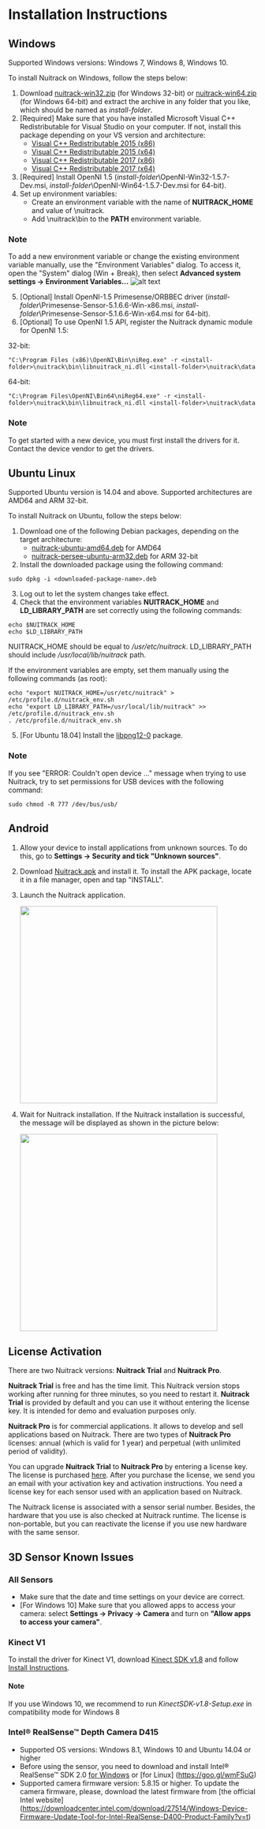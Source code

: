 # Installation Instructions

## Windows

Supported Windows versions: Windows 7, Windows 8, Windows 10.

To install Nuitrack on Windows, follow the steps below: 

1. Download [nuitrack-win32.zip](http://download.3divi.com/Nuitrack/platforms/nuitrack-win32.zip) (for Windows 32-bit) or [nuitrack-win64.zip](http://download.3divi.com/Nuitrack/platforms/nuitrack-win64.zip) (for Windows 64-bit) and extract the archive in any folder that you like, which should be named as *install-folder*. 
2. [Required] Make sure that you have installed Microsoft Visual C++ Redistributable for Visual Studio on your computer. If not, install this package depending on your VS version and architecture:
    * [Visual C++ Redistributable 2015 (x86)](https://download.microsoft.com/download/9/3/F/93FCF1E7-E6A4-478B-96E7-D4B285925B00/vc_redist.x86.exe)
    * [Visual C++ Redistributable 2015 (x64)](https://download.microsoft.com/download/9/3/F/93FCF1E7-E6A4-478B-96E7-D4B285925B00/vc_redist.x64.exe)
    * [Visual C++ Redistributable 2017 (x86)](https://aka.ms/vs/15/release/VC_redist.x86.exe)
    * [Visual C++ Redistributable 2017 (x64)](https://aka.ms/vs/15/release/VC_redist.x64.exe)
3. [Required] Install OpenNI 1.5 (*install-folder*\OpenNI-Win32-1.5.7-Dev.msi, *install-folder*\OpenNI-Win64-1.5.7-Dev.msi for 64-bit).
4. Set up environment variables:
    * Create an environment variable with the name of **NUITRACK_HOME** and value of *<install-folder>*\nuitrack.
    * Add *<install-folder>*\nuitrack\bin to the **PATH** environment variable.

### Note
To add a new environment variable or change the existing environment variable manually, use the "Environment Variables" dialog.
To access it, open the "System" dialog (Win + Break), then select **Advanced system settings → Environment Variables...**
![alt text](https://github.com/OlgaUtochka/Nuitrack-docs/blob/master/images/install_windows.png "Editing environment variables in Windows 10")

5. [Optional] Install OpenNI-1.5 Primesense/ORBBEC driver (*install-folder*\Primesense-Sensor-5.1.6.6-Win-x86.msi, *install-folder*\Primesense-Sensor-5.1.6.6-Win-x64.msi for 64-bit).
6. [Optional] To use OpenNI 1.5 API, register the Nuitrack dynamic module for OpenNI 1.5:
   
  32-bit:
  ```
  "C:\Program Files (x86)\OpenNI\Bin\niReg.exe" -r <install-folder>\nuitrack\bin\libnuitrack_ni.dll <install-folder>\nuitrack\data
  ```

  64-bit:
  ```
  "C:\Program Files\OpenNI\Bin64\niReg64.exe" -r <install-folder>\nuitrack\bin\libnuitrack_ni.dll <install-folder>\nuitrack\data
  ```

### Note
To get started with a new device, you must first install the drivers for it. Contact the device vendor to get the drivers.

## Ubuntu Linux 

Supported Ubuntu version is 14.04 and above. Supported architectures are AMD64 and ARM 32-bit.

To install Nuitrack on Ubuntu, follow the steps below:

1. Download one of the following Debian packages, depending on the target architecture:
    * [nuitrack-ubuntu-amd64.deb](http://download.3divi.com/Nuitrack/platforms/nuitrack-ubuntu-amd64.deb) for AMD64
    * [nuitrack-persee-ubuntu-arm32.deb](http://download.3divi.com/Nuitrack/platforms/nuitrack-persee-ubuntu-arm32.deb) for ARM 32-bit
2. Install the downloaded package using the following command: 
```
sudo dpkg -i <downloaded-package-name>.deb
```
3. Log out to let the system changes take effect. 
4. Check that the environment variables **NUITRACK_HOME** and **LD_LIBRARY_PATH** are set correctly using the following commands:
```
echo $NUITRACK_HOME
echo $LD_LIBRARY_PATH
```
NUITRACK_HOME should be equal to */usr/etc/nuitrack*. LD_LIBRARY_PATH should include */usr/local/lib/nuitrack* path.

If the environment variables are empty, set them manually using the following commands (as root):
```
echo "export NUITRACK_HOME=/usr/etc/nuitrack" > /etc/profile.d/nuitrack_env.sh
echo "export LD_LIBRARY_PATH=/usr/local/lib/nuitrack" >> /etc/profile.d/nuitrack_env.sh
. /etc/profile.d/nuitrack_env.sh
```
5. [For Ubuntu 18.04] Install the [libpng12-0](https://packages.ubuntu.com/xenial/amd64/libpng12-0/download) package.

### Note
If you see "ERROR: Couldn't open device ..." message when trying to use Nuitrack, try to set permissions for USB devices with the following command:
```
sudo chmod -R 777 /dev/bus/usb/
```
## Android

1. Allow your device to install applications from unknown sources. To do this, go to **Settings → Security and tick "Unknown sources"**.
2. Download [Nuitrack.apk](http://download.3divi.com/Nuitrack/platforms/Nuitrack.apk) and install it. To install the APK package, locate it in a file manager, open and tap "INSTALL".
3. Launch the Nuitrack application. 

    <img src="https://github.com/OlgaUtochka/Nuitrack-docs/blob/master/images/install_1.png" width="400">
    
4. Wait for Nuitrack installation. If the Nuitrack installation is successful, the message will be displayed as shown in the picture below:

    <img src="https://github.com/OlgaUtochka/Nuitrack-docs/blob/master/images/install_2.png" width="400">

## License Activation

There are two Nuitrack versions: **Nuitrack Trial** and **Nuitrack Pro**.

**Nuitrack Trial** is free and has the time limit. This Nuitrack version stops working after running for three minutes, so you need to restart it. **Nuitrack Trial** is provided by default and you can use it without entering the license key. It is intended for demo and evaluation purposes only.

**Nuitrack Pro** is for commercial applications. It allows to develop and sell applications based on Nuitrack. There are two types of **Nuitrack Pro** licenses: annual (which is valid for 1 year) and perpetual (with unlimited period of validity).

You can upgrade **Nuitrack Trial** to **Nuitrack Pro** by entering a license key. The license is purchased [here](https://nuitrack.com/#rec38627247). After you purchase the license, we send you an email with your activation key and activation instructions. You need a license key for each sensor used with an application based on Nuitrack.

The Nuitrack license is associated with a sensor serial number. Besides, the hardware that you use is also checked at Nuitrack runtime. The license is non-portable, but you can reactivate the license if you use new hardware with the same sensor.

## 3D Sensor Known Issues 
### All Sensors
* Make sure that the date and time settings on your device are correct.
* [For Windows 10] Make sure that you allowed apps to access your camera: select **Settings → Privacy → Camera** and turn on **"Allow apps to access your camera"**.

### Kinect V1
To install the driver for Kinect V1, download [Kinect SDK v1.8](https://www.microsoft.com/en-us/download/details.aspx?id=40278) and follow [Install Instructions](https://www.microsoft.com/en-us/download/confirmation.aspx?id=40278).

#### Note
If you use Windows 10, we recommend to run *KinectSDK-v1.8-Setup.exe* in compatibility mode for Windows 8

### Intel® RealSense™ Depth Camera D415
* Supported OS versions: Windows 8.1, Windows 10 and Ubuntu 14.04 or higher
* Before using the sensor, you need to download and install Intel® RealSense™ SDK 2.0 [for Windows](https://goo.gl/hkhUdR) or [for Linux] (https://goo.gl/wmFSuG)
* Supported camera firmware version: 5.8.15 or higher. To update the camera firmware, please, download the latest firmware from [the official Intel website] (https://downloadcenter.intel.com/download/27514/Windows-Device-Firmware-Update-Tool-for-Intel-RealSense-D400-Product-Family?v=t)
